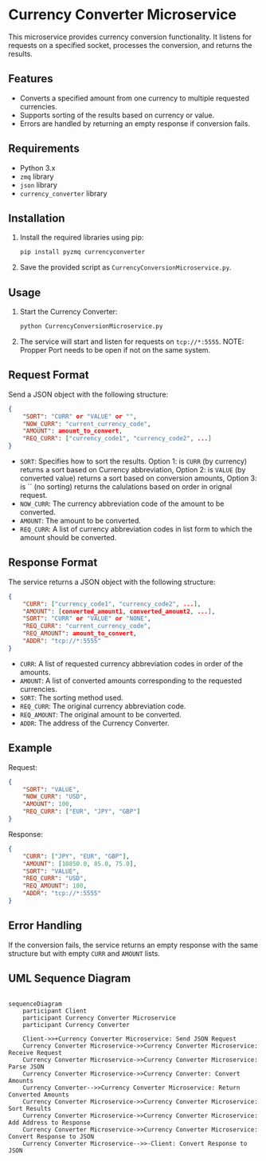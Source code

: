 # Currency Converter Microservice

This microservice provides currency conversion functionality. It listens for requests on a specified socket, processes the conversion, and returns the results.

## Features

- Converts a specified amount from one currency to multiple requested currencies.
- Supports sorting of the results based on currency or value.
- Errors are handled by returning an empty response if conversion fails.

## Requirements

- Python 3.x
- `zmq` library
- `json` library
- `currency_converter` library

## Installation

1. Install the required libraries using pip:
    ```bash
    pip install pyzmq currencyconverter
    ```

2. Save the provided script as `CurrencyConversionMicroservice.py`.

## Usage

1. Start the Currency Converter:
    ```bash
    python CurrencyConversionMicroservice.py
    ```

2. The service will start and listen for requests on `tcp://*:5555`. NOTE: Propper Port needs to be open if not on the same system.

## Request Format

Send a JSON object with the following structure:
```json
{
    "SORT": "CURR" or "VALUE" or "",
    "NOW_CURR": "current_currency_code",
    "AMOUNT": amount_to_convert,
    "REQ_CURR": ["currency_code1", "currency_code2", ...]
}
```

- `SORT`: Specifies how to sort the results. Option 1:  is `CURR` (by currency) returns a sort based on Currency abbreviation, Option 2: is `VALUE` (by converted value) returns a sort based on conversion amounts, Option 3: is `` (no sorting) returns the calulations based on order in orignal request.
- `NOW_CURR`: The currency abbreviation code of the amount to be converted.
- `AMOUNT`: The amount to be converted.
- `REQ_CURR`: A list of currency abbreviation codes in list form to which the amount should be converted.

## Response Format

The service returns a JSON object with the following structure:
```json
{
    "CURR": ["currency_code1", "currency_code2", ...],
    "AMOUNT": [converted_amount1, converted_amount2, ...],
    "SORT": "CURR" or "VALUE" or "NONE",
    "REQ_CURR": "current_currency_code",
    "REQ_AMOUNT": amount_to_convert,
    "ADDR": "tcp://*:5555"
}
```

- `CURR`: A list of requested currency abbreviation codes in order of the amounts.
- `AMOUNT`: A list of converted amounts corresponding to the requested currencies.
- `SORT`: The sorting method used.
- `REQ_CURR`: The original currency abbreviation code.
- `REQ_AMOUNT`: The original amount to be converted.
- `ADDR`: The address of the Currency Converter.

## Example

Request:
```json
{
    "SORT": "VALUE",
    "NOW_CURR": "USD",
    "AMOUNT": 100,
    "REQ_CURR": ["EUR", "JPY", "GBP"]
}
```

Response:
```json
{
    "CURR": ["JPY", "EUR", "GBP"],
    "AMOUNT": [10850.0, 85.0, 75.0],
    "SORT": "VALUE",
    "REQ_CURR": "USD",
    "REQ_AMOUNT": 100,
    "ADDR": "tcp://*:5555"
}
```

## Error Handling

If the conversion fails, the service returns an empty response with the same structure but with empty `CURR` and `AMOUNT` lists.


## UML Sequence Diagram

```mermaid

sequenceDiagram
    participant Client
    participant Currency Converter Microservice
    participant Currency Converter
    
    Client->>+Currency Converter Microservice: Send JSON Request
    Currency Converter Microservice->>Currency Converter Microservice: Receive Request
    Currency Converter Microservice->>Currency Converter Microservice: Parse JSON
    Currency Converter Microservice->>Currency Converter: Convert Amounts
    Currency Converter-->>Currency Converter Microservice: Return Converted Amounts
    Currency Converter Microservice->>Currency Converter Microservice: Sort Results
    Currency Converter Microservice->>Currency Converter Microservice: Add Address to Response
    Currency Converter Microservice->>Currency Converter Microservice: Convert Response to JSON
    Currency Converter Microservice-->>-Client: Convert Response to JSON
```
